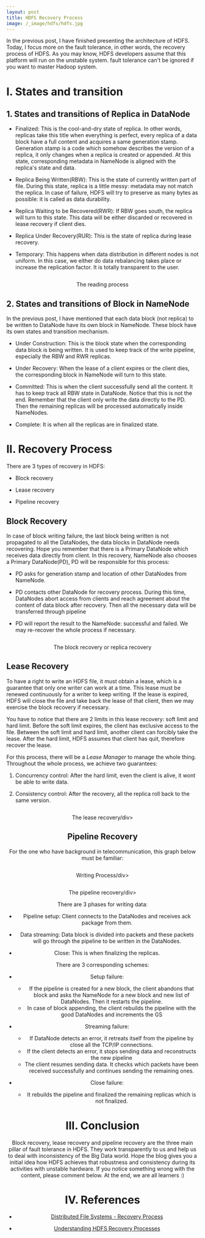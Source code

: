 ```yaml
---
layout: post
title: HDFS Recovery Process
image: /_image/hdfs/hdfs.jpg
---
```


In the previous post, I have finished presenting the architecture of HDFS. Today, I focus more on the fault tolerance, in other words, the recovery process of HDFS. As you may know, HDFS developers assume that this platform will run on the unstable system. fault tolerance can't be ignored if you want to master Hadoop system.

# I. States and transition

## 1. States and transitions of Replica in DataNode

* Finalized: This is the cool-and-dry state of replica. In other words, replicas take this title when everything is perfect, every replica of a data block have a full content and acquires a same generation stamp. Generation stamp is a code which somehow describes the version of a replica, it only changes when a replica is created or appended. At this state, corresponding metadata in NameNode is aligned with the replica's state and data.

* Replica Being Written(RBW): This is the state of currently written part of file. During this state, replica is a little messy: metadata may not match the replica. In case of failure, HDFS will try to preserve as many bytes as possible: it is called as data durability.

* Replica Waiting to be Recovered(RWR): If RBW goes south, the replica will turn to this state. This data will be either discarded or recovered in lease recovery if client dies.

* Replica Under Recovery(RUR): This is the state of replica during lease recovery.

* Temporary: This happens when data distribution in different nodes is not uniform. In this case, we either do data rebalancing takes place or increase the replication factor. It is totally transparent to the user.

<p align="center">
 <img src="/image/hdfs/recover-f2.png" alt="" align="middle">
 <div align="center"> The reading process</div>
</p>

## 2. States and transitions of Block in NameNode

In the previous post, I have mentioned that each data block (not replica) to be written to DataNode have its own block in NameNode. These block have its own states and transition mechanism.

* Under Construction: This is the block state when the corresponding data block is being written. It is used to keep track of the write pipeline, especially the RBW and RWR replicas.

* Under Recovery: When the lease of a client expires or the client dies, the corresponding block in NameNode will turn to this state.

* Committed: This is when the client successfully send all the content. It has to keep track all RBW state in DataNode. Notice that this is not the end. Remember that the client only write the data directly to the PD. Then the remaining replicas will be processed automatically inside NameNodes.

* Complete: It is when all the replicas are in finalized state.

# II. Recovery Process

There are 3 types of recovery in HDFS:

* Block recovery

* Lease recovery

* Pipeline recovery

## Block Recovery

In case of block writing failure, the last block being written is not propagated to all the DataNodes, the data blocks in DataNode needs recovering. Hope you remember that there is a Primary DataNode which receives data directly from client. In this recovery, NameNode also chooses a Primary DataNode(PD), PD will be responsible for this process:

* PD asks for generation stamp and location of other DataNodes from NameNode.

* PD contacts other DataNode for recovery process. During this time, DataNodes abort access from clients and reach agreement about the content of data block after recovery. Then all the necessary data will be transferred through pipeline

* PD will report the result to the NameNode: successful and failed. We may re-recover the whole process if necessary.

<p align="center">
 <img src="/image/hdfs/replica_recovery.jpg" alt="" align="middle">
 <div align="center"> The block recovery or replica recovery</div>
</p>

## Lease Recovery

To have a right to write an HDFS file, it must obtain a lease, which is a guarantee that only one writer can work at a time. This lease must be renewed continuously for a writer to keep writing. If the lease is expired, HDFS will close the file and take back the lease of that client, then we may exercise the block recovery if necessary.

You have to notice that there are 2 limits in this lease recovery: soft limit and hard limit. Before the soft limit expires, the client has exclusive access to the file. Between the soft limit and hard limit, another client can forcibly take the lease. After the hard limit, HDFS assumes that client has quit, therefore recover the lease.

For this process, there will be a *Lease Manager* to manage the whole thing. Throughout the whole process, we achieve two guarantees:

1. Concurrency control: After the hard limit, even the client is alive, it wont be able to write data.

2. Consistency control: After the recovery, all the replica roll back to the same version.

<p align="center">
 <img src="/image/hdfs/lease_recovery.jpg" alt="" align="middle">
 <div align="center"> The lease recovery/div>
</p>

## Pipeline Recovery

For the one who have background in telecommunication, this graph below must be familiar:

<p align="center">
 <img src="/image/hdfs/recover-f3.png" alt="" align="middle">
 <div align="center"> Writing Process/div>
</p>

<p align="center">
 <img src="/image/hdfs/pipeline_recovery.jpg" alt="" align="middle">
 <div align="center"> The pipeline recovery/div>
</p>

There are 3 phases for writing data:

* Pipeline setup: Client connects to the DataNodes and receives ack package from them.

* Data streaming: Data block is divided into packets and these packets will go through the pipeline to be written in the DataNodes.

* Close: This is when finalizing the replicas.

There are 3 corresponding schemes:

* Setup failure:
  * If the pipeline is created for a new block, the client abandons that block and asks the NameNode for a new block and new list of DataNodes. Then it restarts the pipeline.
  * In case of block appending, the client rebuilds the pipeline with the good DataNodes and increments the GS

* Streaming failure:
  * If DataNode detects an error, it retreats itself from the pipeline by close all the TCP/IP connections.
  * If the client detects an error, it stops sending data and reconstructs the new pipeline
  * The client resumes sending data. It checks which packets have been received successfully and continues sending the remaining ones.

* Close failure:
  * It rebuilds the pipeline and finalized the remaining replicas which is not finalized.

# III. Conclusion

Block recovery, lease recovery and pipeline recovery are the three main pillar of fault tolerance in HDFS. They work transparently to us and help us to deal with inconsistency of the Big Data world. Hope the blog gives you a initial idea how HDFS achieves that robustness and consistency during its activities with unstable hardware. If you notice something wrong with the content, please comment below. At the end, we are all learners :)

# IV. References

* [Distributed File Systems - Recovery Process](http://melaniemkwon.github.io/blog/2018/02/05/bigdata-scalingdistributedfilesystems2.html)

* [Understanding HDFS Recovery Processes](http://blog.cloudera.com/blog/2015/03/understanding-hdfs-recovery-processes-part-2/)